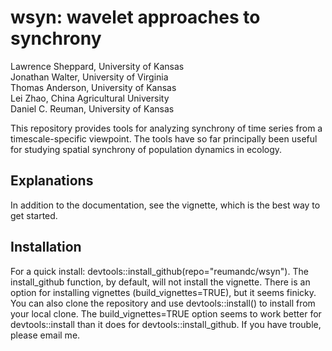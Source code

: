 # wsyn: wavelet approaches to synchrony

Lawrence Sheppard, University of Kansas  
Jonathan Walter, University of Virginia  
Thomas Anderson, University of Kansas  
Lei Zhao, China Agricultural University  
Daniel C. Reuman, University of Kansas  

This repository provides tools for analyzing synchrony of time series from a timescale-specific viewpoint. The tools have so far principally been useful for studying spatial synchrony of population dynamics in ecology.

## Explanations

In addition to the documentation, see the vignette, which is the best way to get started.

## Installation

For a quick install: devtools::install_github(repo="reumandc/wsyn"). The 
install_github function, by default, will not install the vignette. There is 
an option for installing vignettes (build_vignettes=TRUE), but it seems 
finicky. You can also clone the repository and use devtools::install() 
to install from your local clone. The build_vignettes=TRUE option seems 
to work better for devtools::install than it does 
for devtools::install_github. If you have trouble, please email me.

